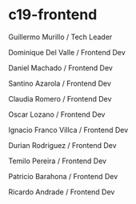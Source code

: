# c19-frontend

Guillermo Murillo / Tech Leader

Dominique Del Valle / Frontend Dev

Daniel Machado / Frontend Dev

Santino Azarola / Frontend Dev

Claudia Romero / Frontend Dev 

Oscar Lozano / Frontend Dev

Ignacio Franco Villca / Frontend Dev

Durian Rodriguez / Frontend Dev

Temilo Pereira / Frontend Dev

Patricio Barahona / Frontend Dev

Ricardo Andrade / Frontend Dev